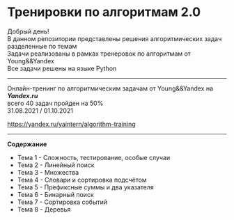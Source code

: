# Тренировки по алгоритмам 2.0  

  
Добрый день!  
В данном репозитории представлены решения алгоритмических задач разделенные по темам  
Задачи реализованы в рамках тренеровок по алгоритмам от Young&&Yandex  
Все задачи решены на языке Python  

---
  
Онлайн-тренинг по алгоритмическим задачам от Young&&Yandex на ***Yandex.ru***  
всего 40 задач
пройден на 50%  
31.08.2021 / 01.10.2021  
  
https://yandex.ru/yaintern/algorithm-training
  
---
  
**Содержание**  
 - Тема 1 - Сложность, тестирование, особые случаи
 - Тема 2 - Линейный поиск
 - Тема 3 - Множества
 - Тема 4 - Словари и сортировка подсчётом
 - Тема 5 - Префиксные суммы и два указателя
 - Тема 6 - Бинарный поиск 
 - Тема 7 - Сортировка событий
 - Тема 8 - Деревья
